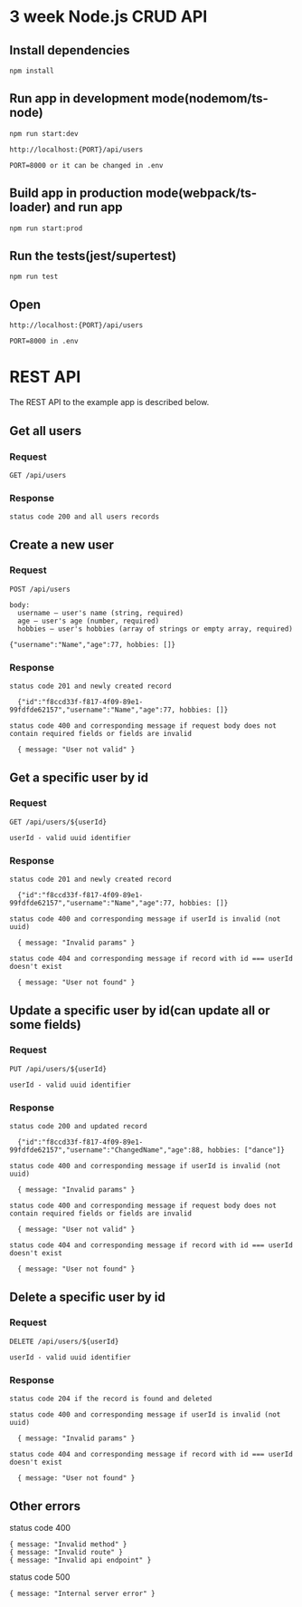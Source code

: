 # 3 week Node.js CRUD API

## Install dependencies

    npm install

## Run app in development mode(nodemom/ts-node)

    npm run start:dev

    http://localhost:{PORT}/api/users

    PORT=8000 or it can be changed in .env

## Build app in production mode(webpack/ts-loader) and run app

    npm run start:prod

## Run the tests(jest/supertest)

    npm run test

## Open

    http://localhost:{PORT}/api/users

    PORT=8000 in .env

# REST API

The REST API to the example app is described below.

## Get all users

### Request

`GET /api/users`

### Response

    status code 200 and all users records

## Create a new user

### Request

`POST /api/users`

    body:
      username — user's name (string, required)
      age — user's age (number, required)
      hobbies — user's hobbies (array of strings or empty array, required)

    {"username":"Name","age":77, hobbies: []}

### Response

    status code 201 and newly created record

      {"id":"f8ccd33f-f817-4f09-89e1-99fdfde62157","username":"Name","age":77, hobbies: []}

    status code 400 and corresponding message if request body does not contain required fields or fields are invalid

      { message: "User not valid" }

## Get a specific user by id

### Request

`GET /api/users/${userId}`

    userId - valid uuid identifier

### Response

    status code 201 and newly created record

      {"id":"f8ccd33f-f817-4f09-89e1-99fdfde62157","username":"Name","age":77, hobbies: []}

    status code 400 and corresponding message if userId is invalid (not uuid)

      { message: "Invalid params" }

    status code 404 and corresponding message if record with id === userId doesn't exist

      { message: "User not found" }

## Update a specific user by id(can update all or some fields)

### Request

`PUT /api/users/${userId}`

    userId - valid uuid identifier

### Response

    status code 200 and updated record

      {"id":"f8ccd33f-f817-4f09-89e1-99fdfde62157","username":"ChangedName","age":88, hobbies: ["dance"]}

    status code 400 and corresponding message if userId is invalid (not uuid)

      { message: "Invalid params" }

    status code 400 and corresponding message if request body does not contain required fields or fields are invalid

      { message: "User not valid" }

    status code 404 and corresponding message if record with id === userId doesn't exist

      { message: "User not found" }

## Delete a specific user by id

### Request

`DELETE /api/users/${userId}`

    userId - valid uuid identifier

### Response

    status code 204 if the record is found and deleted

    status code 400 and corresponding message if userId is invalid (not uuid)

      { message: "Invalid params" }

    status code 404 and corresponding message if record with id === userId doesn't exist

      { message: "User not found" }

## Other errors

status code 400

    { message: "Invalid method" }
    { message: "Invalid route" }
    { message: "Invalid api endpoint" }

status code 500

    { message: "Internal server error" }
